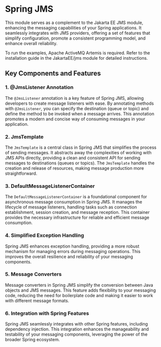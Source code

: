 # Spring JMS

This module serves as a complement to the Jakarta EE JMS module, enhancing the messaging capabilities of your Spring
applications. It seamlessly integrates with JMS providers, offering a set of features that simplify configuration,
promote a consistent programming model, and enhance overall reliability.

To run the examples, Apache ActiveMQ Artemis is required. Refer to the installation guide in the JakartaEE/jms module
for detailed instructions.

## Key Components and Features

### 1. **@JmsListener Annotation**

The `@JmsListener` annotation is a key feature of Spring JMS, allowing developers to create message listeners with ease.
By annotating methods with `@JmsListener`, you can specify the destination (queue or topic) and define the method to be
invoked when a message arrives. This annotation promotes a modern and concise way of consuming messages in your
application.

### 2. **JmsTemplate**

The `JmsTemplate` is a central class in Spring JMS that simplifies the process of sending messages. It abstracts away
the complexities of working with JMS APIs directly, providing a clean and consistent API for sending messages to
destinations (queues or topics). The `JmsTemplate` handles the creation and release of resources, making message
production more straightforward.

### 3. **DefaultMessageListenerContainer**

The `DefaultMessageListenerContainer` is a foundational component for asynchronous message consumption in Spring JMS. It
manages the lifecycle of message listeners, handling tasks such as connection establishment, session creation, and
message reception. This container provides the necessary infrastructure for reliable and efficient message consumption.

### 4. **Simplified Exception Handling**

Spring JMS enhances exception handling, providing a more robust mechanism for managing errors during messaging
operations. This improves the overall resilience and reliability of your messaging components.

### 5. **Message Converters**

Message converters in Spring JMS simplify the conversion between Java objects and JMS messages. This feature adds
flexibility to your messaging code, reducing the need for boilerplate code and making it easier to work with different
message formats.

### 6. **Integration with Spring Features**

Spring JMS seamlessly integrates with other Spring features, including dependency injection. This integration enhances
the manageability and testability of your messaging components, leveraging the power of the broader Spring ecosystem.